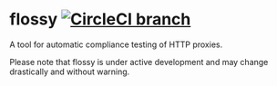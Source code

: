 # flossy [![CircleCI branch](https://img.shields.io/circleci/project/github/BuoyantIO/flossy/master.svg)](https://circleci.com/gh/BuoyantIO/flossy)

A tool for automatic compliance testing of HTTP proxies.

Please note that flossy is under active development and may change drastically and without warning.
